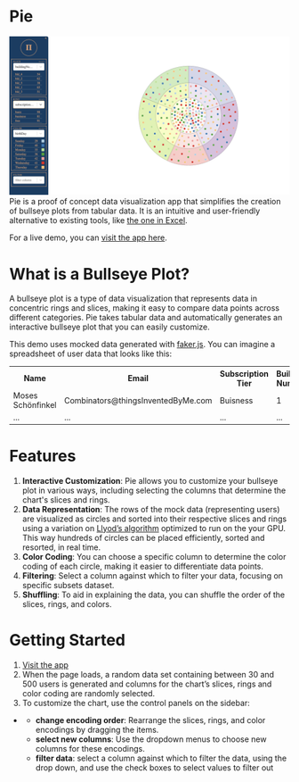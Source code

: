 # Pie
![char](./Screen%20Shot%202023-10-18%20at%202.24.23%20PM.png)
Pie is a proof of concept data visualization app that simplifies the creation of bullseye plots from tabular data. It is an intuitive and user-friendly alternative to existing tools, like [the one in Excel](https://www.journalofaccountancy.com/issues/2016/jul/excel-bulls-eye-chart.html).

For a live demo, you can [visit the app here](https://averyburke.github.io/pie/).
# What is a Bullseye Plot?
A bullseye plot is a type of data visualization that represents data in concentric rings and slices, making it easy to compare data points across different categories. Pie takes tabular data and automatically generates an interactive bullseye plot that you can easily customize.

This demo uses mocked data generated with [faker.js](https://fakerjs.dev/). You can imagine a spreadsheet of user data that looks like this:

<table>
  <tr>
    <th>Name</th>
    <th>Email</th>
    <th>Subscription Tier</th>
    <th>Building Number</th>
    <th>Chirality</th>
  </tr>
  <tr>
    <td>Moses Schönfinkel</td>
    <td>Combinators@thingsInventedByMe.com</td>
    <td>Buisness</td>
    <td>1</td>
    <td>Left Handed</td>
  </tr>
  <tr>
    <td>...</td>
    <td>...</td>
    <td>...</td>
    <td>...</td>
    <td>...</td>
  </tr>
</table>

# Features

1. **Interactive Customization**: Pie allows you to customize your bullseye plot in various ways, including selecting the columns that determine the chart's slices and rings.
1. **Data Representation**: The rows of the mock data (representing users) are visualized as circles and sorted into their respective slices and rings using a variation on [Llyod’s algorithm](https://en.wikipedia.org/wiki/Lloyd%27s_algorithm) optimized to run on the your GPU.  This way hundreds of circles can be placed efficiently, sorted and resorted, in real time.
1. **Color Coding**: You can choose a specific column to determine the color coding of each circle, making it easier to differentiate data points.
1. **Filtering**: Select a column against which to filter your data, focusing on specific subsets dataset.
1. **Shuffling**: To aid in explaining the data, you can shuffle the order of the slices, rings, and colors.

# Getting Started

1. [Visit the app](https://averyburke.github.io/pie/)
1. When the page loads, a random data set containing between 30 and 500 users is generated and columns for the chart’s slices, rings and color coding are randomly selected.
1. To customize the chart, use the control panels on the sidebar:
- 
  - **change encoding order**: Rearrange the slices, rings, and color encodings by dragging the items.
  - **select new columns**: Use the dropdown menus to choose new columns for these encodings.
  - **filter data**: select a column against which to filter the data, using the drop down, and use the check boxes to select values to filter out

